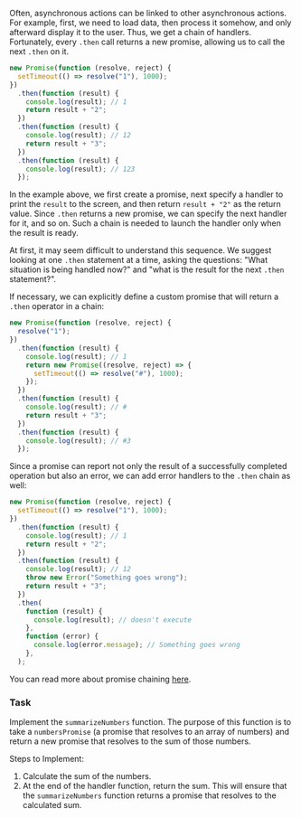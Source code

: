 Often, asynchronous actions can be linked to other asynchronous actions.
For example, first, we need to load data, then process it somehow, and only afterward display it to the user.
Thus, we get a chain of handlers. Fortunately, every `.then` call returns a new promise, allowing us to call the next `.then` on it.

```js
new Promise(function (resolve, reject) {
  setTimeout(() => resolve("1"), 1000);
})
  .then(function (result) {
    console.log(result); // 1
    return result + "2";
  })
  .then(function (result) {
    console.log(result); // 12
    return result + "3";
  })
  .then(function (result) {
    console.log(result); // 123
  });
```

In the example above, we first create a promise, next specify a handler to print the `result` to the screen, and then return `result + "2"` as the return value.
Since `.then` returns a new promise, we can specify the next handler for it, and so on.
Such a chain is needed to launch the handler only when the result is ready.

At first, it may seem difficult to understand this sequence.
We suggest looking at one `.then` statement at a time, asking the questions: "What situation is being handled now?" 
and "what is the result for the next `.then` statement?".

<div class="hint" title="Returning a custom promise">

  If necessary, we can explicitly define a custom promise that will return a `.then` operator in a chain:
  ```js
  new Promise(function (resolve, reject) {
    resolve("1");
  })
    .then(function (result) {
      console.log(result); // 1
      return new Promise((resolve, reject) => {
        setTimeout(() => resolve("#"), 1000);
      });
    })
    .then(function (result) {
      console.log(result); // #
      return result + "3";
    })
    .then(function (result) {
      console.log(result); // #3
    });
  ```
</div>

Since a promise can report not only the result of a successfully completed operation but also an error, we can add error handlers to the `.then` chain as well:
```js
new Promise(function (resolve, reject) {
  setTimeout(() => resolve("1"), 1000);
})
  .then(function (result) {
    console.log(result); // 1
    return result + "2";
  })
  .then(function (result) {
    console.log(result); // 12
    throw new Error("Something goes wrong");
    return result + "3";
  })
  .then(
    function (result) {
      console.log(result); // doesn't execute
    },
    function (error) {
      console.log(error.message); // Something goes wrong
    },
  );
```

You can read more about promise chaining [here](https://developer.mozilla.org/en-US/docs/Web/JavaScript/Guide/Using_promises#chaining).

### Task
Implement the `summarizeNumbers` function.
The purpose of this function is to take a `numbersPromise` (a promise that resolves to an array of numbers) and return a new promise that resolves to the sum of those numbers.

Steps to Implement:
1. Calculate the sum of the numbers.
2. At the end of the handler function, return the sum. This will ensure that the `summarizeNumbers` function returns a promise that resolves to the calculated sum.
